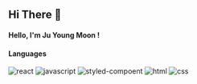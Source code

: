 ## Hi There 👋

#### Hello, I'm Ju Young Moon !

#### Languages

<!-- [![Hits](https://hits.seeyoufarm.com/api/count/incr/badge.svg?url=https%3A%2F%2Fgithub.com%2Fmoonjuyoung1&count_bg=%2379C83D&title_bg=%23555555&icon=&icon_color=%23E7E7E7&title=hits&edge_flat=false)](https://hits.seeyoufarm.com) -->
![react](https://img.shields.io/badge/-React-blue?style=flat&logo=react)
![javascript](https://img.shields.io/badge/-Javascript-f7df1e?style=flat&logo=JavaScript&logoColor=white)
![styled-compoent](https://img.shields.io/badge/-Styled%20Component-db7093?style=flat&logo=styled-components&logoColor=white)
![html](https://img.shields.io/badge/-HTML5-e34f26?style=flat&logo=html5&logoColor=white)
![css](https://img.shields.io/badge/-CSS3-1572b6?style=flat&logo=css3&logoColor=white)













  <!--
**moonjuyoung1/moonjuyoung1** is a ✨ _special_ ✨ repository because its `README.md` (this file) appears on your GitHub profile.

Here are some ideas to get you started:

- 🔭 I’m currently working on ...
- 🌱 I’m currently learning ...
- 👯 I’m looking to collaborate on ...
- 🤔 I’m looking for help with ...
- 💬 Ask me about ...
- 📫 How to reach me: ...
- 😄 Pronouns: ...
- ⚡ Fun fact: ...
-->
